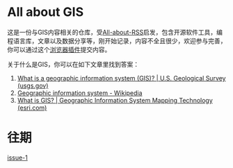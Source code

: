 **All about GIS**
===

这是一份与GIS内容相关的仓库，受[All-about-RSS](https://github.com/AboutRSS/ALL-about-RSS)启发，包含开源软件工具，编程语言库，文章以及数据分享等，刚开始记录，内容不全且很少，欢迎参与完善，你可以通过这个<a href="./archieve/issuer/README.md">浏览器插件</a>提交内容。

关于什么是GIS，你可以在如下文章里找到答案：

1. [What is a geographic information system (GIS)? | U.S. Geological Survey (usgs.gov)](https://www.usgs.gov/faqs/what-geographic-information-system-gis)
2. [Geographic information system - Wikipedia](https://en.wikipedia.org/wiki/Geographic_information_system)
3. [What is GIS? | Geographic Information System Mapping Technology (esri.com)](https://www.esri.com/en-us/what-is-gis/overview)

往期
===

[issue-1](/issues/issue-1.md)





